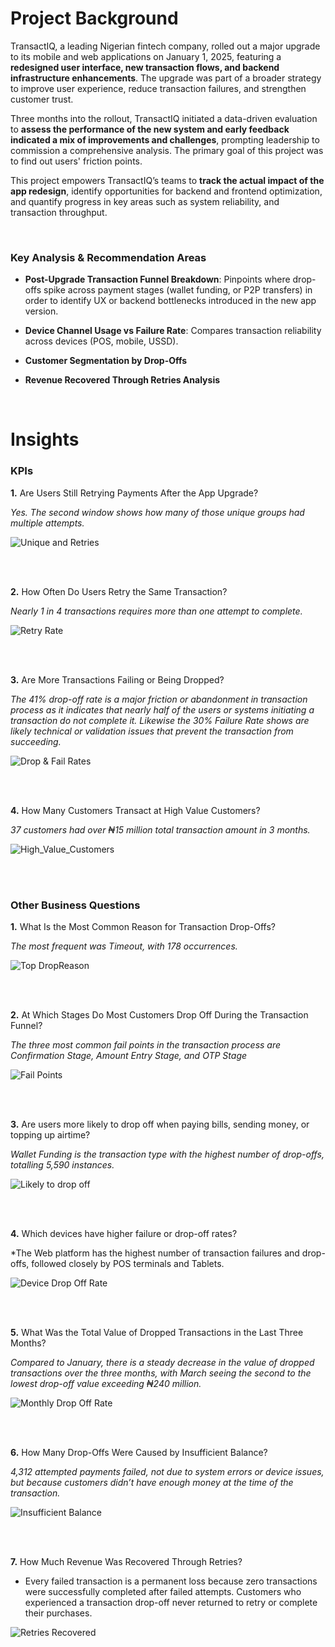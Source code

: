 # Project Background

TransactIQ, a leading Nigerian fintech company, rolled out a major upgrade to its mobile and web applications on January 1, 2025, featuring a **redesigned user interface, new transaction flows, and backend infrastructure enhancements**. The upgrade was part of a broader strategy to improve user experience, reduce transaction failures, and strengthen customer trust.

Three months into the rollout, TransactIQ initiated a data-driven evaluation to **assess the performance of the new system and early feedback indicated a mix of improvements and challenges**, prompting leadership to commission a comprehensive analysis. The primary goal of this project was to find out users' friction points.

This project empowers TransactIQ’s teams to **track the actual impact of the app redesign**, identify opportunities for backend and frontend optimization, and quantify progress in key areas such as system reliability, and transaction throughput.

<br/>

### Key Analysis & Recommendation Areas

* **Post-Upgrade Transaction Funnel Breakdown**: Pinpoints where drop-offs spike across payment stages (wallet funding, or P2P transfers) in order to identify UX or backend bottlenecks introduced in the new app version.

* **Device Channel Usage vs Failure Rate**: Compares transaction reliability across devices (POS, mobile, USSD).

* **Customer Segmentation by Drop-Offs**

* **Revenue Recovered Through Retries Analysis**

<br/>

# Insights

### KPIs

**1.** Are Users Still Retrying Payments After the App Upgrade?

*Yes. The second window shows how many of those unique groups had multiple attempts.*

![Unique and Retries](https://github.com/Blessing336/Transaction_Drop-Off_Analysis_for_TransactIQ_-SQL_Project-/blob/61a0d38f69e0fdfb2a6c9ea9ec98569a3fe23787/Resources/unique%20%26%20retries.png)

<br/>

<br/>

**2.** How Often Do Users Retry the Same Transaction?

*Nearly 1 in 4 transactions requires more than one attempt to complete.*

![Retry Rate](https://github.com/Blessing336/Transaction_Drop-Off_Analysis_for_TransactIQ_-SQL_Project-/blob/bdb232267409fcea845363a26cb66f60597f865c/Resources/retry%20rate.png)

<br/>

<br/>

**3.** Are More Transactions Failing or Being Dropped?

*The 41% drop-off rate is a major friction or abandonment in transaction process as it indicates that nearly half of the users or systems initiating a transaction do not complete it. Likewise the 30% Failure Rate shows are likely technical or validation issues that prevent the transaction from succeeding.*

![Drop & Fail Rates](https://github.com/Blessing336/Transaction_Drop-Off_Analysis_for_TransactIQ_-SQL_Project-/blob/b6ec0b707b96fb05e5a2445f5da7e9bee969feb6/Resources/drop%20%26%20fail%20rates.png)

<br/>

<br/>

**4.** How Many Customers Transact at High Value Customers?

*37 customers had over ₦15 million total transaction amount in 3 months.*

![High_Value_Customers](https://github.com/Blessing336/Transaction_Drop-Off_Analysis_for_TransactIQ_-SQL_Project-/blob/b150efa20aec0f610374f3550bfb78815d4f8b5f/Resources/high_value_customers.png)


<br/>

<br/>

### Other Business Questions

**1.** What Is the Most Common Reason for Transaction Drop-Offs?

*The most frequent was Timeout, with 178 occurrences.*

![Top DropReason](https://github.com/Blessing336/Transaction_Drop-Off_Analysis_for_TransactIQ_-SQL_Project-/blob/19037d6108c6ede8078e2ba979887823cce7deeb/Resources/top%20dropreasoncode.png)

<br/>

<br/>

**2.** At Which Stages Do Most Customers Drop Off During the Transaction Funnel?

*The three most common fail points in the transaction process are Confirmation Stage, Amount Entry Stage, and OTP Stage*

![Fail Points](https://github.com/Blessing336/Transaction_Drop-Off_Analysis_for_TransactIQ_-SQL_Project-/blob/3ad12f76246060dd666267f44129a74c80af423a/Resources/Fail%20Points.png)

<br/>

<br/>

**3.** Are users more likely to drop off when paying bills, sending money, or topping up airtime? 

*Wallet Funding is the transaction type with the highest number of drop-offs, totalling 5,590 instances.*

![Likely to drop off](https://github.com/Blessing336/Transaction_Drop-Off_Analysis_for_TransactIQ_-SQL_Project-/blob/d81b009460440d0247c2ea9aaf224bcc5678b8ff/Resources/Likeliness.png)

<br/>

<br/>

**4.** Which devices have higher failure or drop-off rates?

*The Web platform has the highest number of transaction failures and drop-offs, followed closely by POS terminals and Tablets.

![Device Drop Off Rate](https://github.com/Blessing336/Transaction_Drop-Off_Analysis_for_TransactIQ_-SQL_Project-/blob/5b78d47ed3cf078a38c58700e899df24ed0811bb/Resources/Device%20Drop%20Off%20Rate.png)

<br/>

<br/>

**5.** What Was the Total Value of Dropped Transactions in the Last Three Months?

*Compared to January, there is a steady decrease in the value of dropped transactions over the three months, with March seeing the second to the lowest drop-off value exceeding ₦240 million.*

![Monthly Drop Off Rate](https://github.com/Blessing336/Transaction_Drop-Off_Analysis_for_TransactIQ_-SQL_Project-/blob/ddf027dbeb8985791a73ffa55bf793caebb1b9b6/Resources/Drop%20off%20Month.png)

<br/>

<br/>

**6.** How Many Drop-Offs Were Caused by Insufficient Balance?

*4,312 attempted payments failed, not due to system errors or device issues, but because customers didn’t have enough money at the time of the transaction.*

![Insufficient Balance](https://github.com/Blessing336/Transaction_Drop-Off_Analysis_for_TransactIQ_-SQL_Project-/blob/c7e0c0b2c7748914394c1112337b73f4445a2348/Resources/insufficient%20balance.png)

<br/>

<br/>

**7.** How Much Revenue Was Recovered Through Retries?

* Every failed transaction is a permanent loss because zero transactions were successfully completed after failed attempts. Customers who experienced a transaction drop-off never returned to retry or complete their purchases.

![Retries Recovered](https://github.com/Blessing336/Transaction_Drop-Off_Analysis_for_TransactIQ_-SQL_Project-/blob/d028696cf52a05f8f29148f297f1a16ebe453f86/Resources/Retries_Recovered.png)















